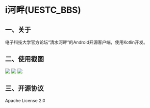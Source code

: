 # i河畔(UESTC_BBS)

## 一、关于
电子科技大学官方论坛“清水河畔”的Android开源客户端，使用Kotlin开发。

## 二、使用截图
![](https://github.com/Febers/UESTC_BBS/blob/master/Screenshots/Screenshot_1.png)
![](https://github.com/Febers/UESTC_BBS/blob/master/Screenshots/Screenshot_2.png)
![](https://github.com/Febers/UESTC_BBS/blob/master/Screenshots/Screenshot_3.png)

## 三、开源协议
Apache License 2.0





